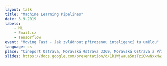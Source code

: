```yaml
---
layout: talk
title: "Machine Learning Pipelines"
date: 3.9.2019
labels:
    - ML
    - Email.cz
    - Tensorflow
event: "Moving Fast - Jak zvládnout přirozenou inteligencí tu umělou"
language: cs
place: "Cineport Ostrava, Moravská Ostrava 3369, Moravská Ostrava a Přívoz"
slides: https://docs.google.com/presentation/d/1k1Wjwaua5nzTziGwwNxxMwstVmb3Lpc0ClttlCUnquk/edit?usp=sharing 
---
```

